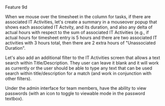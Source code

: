 Feature 9d

When we mouse over the timesheet in the column for tasks, if there are associated IT Activities, let's create a summary in a mouseover popup that shows each associated IT Actvity, and its duration, and also any delta of actual hours with respect to the sum of associated IT Activities (e.g., if actual hours for timesheet entry is 5 hours and there are two associated IT activities with 3 hours total, then there are 2 extra hours of "Unassociated Duration".

Let's also add an additional filter to the IT Activities screen that allows a text search within Title/Description.  They user can leave it blank and it will work as currently or the user should be able to type any text that can be used search within title/description for a match (and work in conjunction with other filters).

Under the admin interface for team members, have the ability to view passwords (with an icon to toggle to viewable mode in the password textbox).

